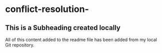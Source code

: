 # conflict-resolution-

## This is a Subheading created locally

All of this content added to the readme file has been added from my local Git repository.